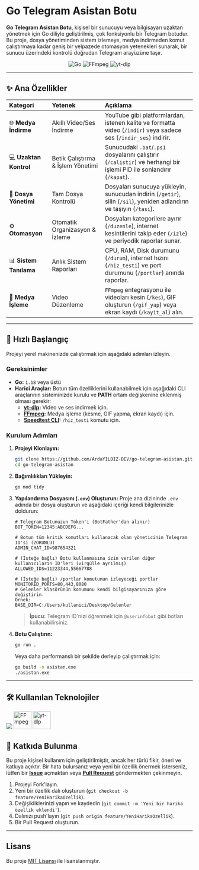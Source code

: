 

# Go Telegram Asistan Botu

**Go Telegram Asistan Botu**, kişisel bir sunucuyu veya bilgisayarı uzaktan yönetmek için Go diliyle geliştirilmiş, çok fonksiyonlu bir Telegram botudur. Bu proje, dosya yönetiminden sistem izlemeye, medya indirmeden komut çalıştırmaya kadar geniş bir yelpazede otomasyon yetenekleri sunarak, bir sunucu üzerindeki kontrolü doğrudan Telegram arayüzüne taşır.

<p align="center">
  <!-- Sadece Teknoloji Rozetleri -->
  <img src="https://img.shields.io/badge/Go-00ADD8?style=for-the-badge&logo=go&logoColor=white" alt="Go">
  <img src="https://img.shields.io/badge/FFmpeg-00780B?style=for-the-badge&logo=ffmpeg&logoColor=white" alt="FFmpeg">
  <img src="https://img.shields.io/badge/yt--dlp-838383?style=for-the-badge&logo=youtube&logoColor=white" alt="yt-dlp">
</p>

---

## ✨ Ana Özellikler

| Kategori | Yetenek | Açıklama |
| :--- | :--- | :--- |
| 🌐 **Medya İndirme** | Akıllı Video/Ses İndirme | YouTube gibi platformlardan, istenen kalite ve formatta video (`/indir`) veya sadece ses (`/indir_ses`) indirir. |
| 💻 **Uzaktan Kontrol** | Betik Çalıştırma & İşlem Yönetimi | Sunucudaki `.bat`/`.ps1` dosyalarını çalıştırır (`/calistir`) ve herhangi bir işlemi PID ile sonlandırır (`/kapat`). |
| 📁 **Dosya Yönetimi** | Tam Dosya Kontrolü | Dosyaları sunucuya yükleyin, sunucudan indirin (`/getir`), silin (`/sil`), yeniden adlandırın ve taşıyın (`/tasi`). |
| ⚙️ **Otomasyon** | Otomatik Organizasyon & İzleme | Dosyaları kategorilere ayırır (`/duzenle`), internet kesintilerini takip eder (`/izle`) ve periyodik raporlar sunar. |
| 📊 **Sistem Tanılama** | Anlık Sistem Raporları | CPU, RAM, Disk durumunu (`/durum`), internet hızını (`/hiz_testi`) ve port durumunu (`/portlar`) anında raporlar. |
| 🎥 **Medya İşleme** | Video Düzenleme | `FFmpeg` entegrasyonu ile videoları kesin (`/kes`), GIF oluşturun (`/gif_yap`) veya ekran kaydı (`/kayit_al`) alın. |

---

## 🚀 Hızlı Başlangıç

Projeyi yerel makinenizde çalıştırmak için aşağıdaki adımları izleyin.

### Gereksinimler

- **Go:** `1.18` veya üstü
- **Harici Araçlar:** Botun tüm özelliklerini kullanabilmek için aşağıdaki CLI araçlarının sisteminizde kurulu ve **PATH** ortam değişkenine eklenmiş olması gerekir:
  - **[yt-dlp](https://github.com/yt-dlp/yt-dlp):** Video ve ses indirmek için.
  - **[FFmpeg](https://ffmpeg.org/download.html):** Medya işleme (kesme, GIF yapma, ekran kaydı) için.
  - **[Speedtest CLI](https://www.speedtest.net/apps/cli):** `/hiz_testi` komutu için.

### Kurulum Adımları

1.  **Projeyi Klonlayın:**
    ```bash
    git clone https://github.com/ArdaYILDIZ-DEV/go-telegram-asistan.git
    cd go-telegram-asistan
    ```

2.  **Bağımlılıkları Yükleyin:**
    ```bash
    go mod tidy
    ```

3.  **Yapılandırma Dosyasını (`.env`) Oluşturun:**
    Proje ana dizininde `.env` adında bir dosya oluşturun ve aşağıdaki içeriği kendi bilgilerinizle doldurun:
    ```env
    # Telegram Botunuzun Token'ı (BotFather'dan alınır)
    BOT_TOKEN=12345:ABCDEFG...

    # Botun tüm kritik komutları kullanacak olan yöneticinin Telegram ID'si (ZORUNLU)
    ADMIN_CHAT_ID=987654321

    # (İsteğe bağlı) Botu kullanmasına izin verilen diğer kullanıcıların ID'leri (virgülle ayrılmış)
    ALLOWED_IDS=11223344,55667788

    # (İsteğe bağlı) /portlar komutunun izleyeceği portlar
    MONITORED_PORTS=80,443,8080
    # Gelenler klasörünün konumunu kendi bilgisayarınıza göre değiştirin.
    Örnek:
    BASE_DIR=C:/Users/kullanici/Desktop/Gelenler
    ```
    > **İpucu:** Telegram ID'nizi öğrenmek için `@userinfobot` gibi botları kullanabilirsiniz.

4.  **Botu Çalıştırın:**
    ```bash
    go run .
    ```
    Veya daha performanslı bir şekilde derleyip çalıştırmak için:
    ```bash
    go build -o asistan.exe
    ./asistan.exe
    ```

---

## 🛠️ Kullanılan Teknolojiler

<p align="left">
  <!-- skillicons.dev ile gelenler (yönlendirmesiz) -->
  <!-- Not: skillicons servisi varsayılan olarak link eklemez, bu yüzden sadece img etiketi yeterlidir -->
  <img src="https://skillicons.dev/icons?i=go,git,github,powershell,vscode" />
  
  <!-- Manuel olarak eklenen ve yönlendirmesi kaldırılan logolar -->
  <!-- Sadece <img> etiketini bırakarak tıklanabilirliği kaldırıyoruz -->
  <img src="https://repository-images.githubusercontent.com/947861912/79d2548e-a5dc-420e-8fda-3e9368a7b668" alt="FFmpeg" height="48">
  <img src="https://repository-images.githubusercontent.com/307260205/b6a8d716-9c7b-40ec-bc44-6422d8b741a0" alt="yt-dlp" height="48">
</p>

## 🤝 Katkıda Bulunma

Bu proje kişisel kullanım için geliştirilmiştir, ancak her türlü fikir, öneri ve katkıya açıktır. Bir hata bulursanız veya yeni bir özellik önermek isterseniz, lütfen bir **[Issue](https://github.com/ArdaYILDIZ-DEV/go-telegram-bot/issues)** açmaktan veya **[Pull Request](https://github.com/ArdaYILDIZ-DEV/go-telegram-bot/pulls)** göndermekten çekinmeyin.

1.  Projeyi Fork'layın.
2.  Yeni bir özellik dalı oluşturun (`git checkout -b feature/YeniHarikaOzellik`).
3.  Değişikliklerinizi yapın ve kaydedin (`git commit -m 'Yeni bir harika özellik eklendi'`).
4.  Dalınızı push'layın (`git push origin feature/YeniHarikaOzellik`).
5.  Bir Pull Request oluşturun.

---

## Lisans

Bu proje [MIT Lisansı](https://github.com/ArdaYILDIZ-DEV/go-telegram-asistan/blob/main/LICENSE) ile lisanslanmıştır.
